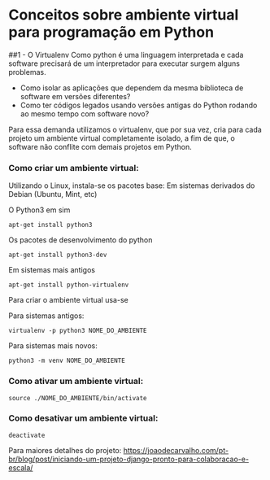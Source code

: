 # Conceitos sobre ambiente virtual para programação em Python

##1 - O Virtualenv
Como python é uma linguagem interpretada e cada software precisará de um interpretador
para executar surgem alguns problemas.

* Como isolar as aplicações que dependem da mesma biblioteca de software em versões diferentes?
* Como ter códigos legados usando versões antigas do Python rodando ao mesmo tempo com software novo?

Para essa demanda utilizamos o virtualenv, que por sua vez, cria para cada projeto um ambiente virtual 
completamente isolado, a fim de que, o software não conflite com demais projetos em Python.

### Como criar um ambiente virtual:

Utilizando o Linux, instala-se os pacotes base: Em sistemas derivados do Debian (Ubuntu, Mint, etc)

O Python3 em sim

``apt-get install python3``

Os pacotes de desenvolvimento do python

``apt-get install python3-dev``

Em sistemas mais antigos

``apt-get install python-virtualenv``

Para criar o ambiente virtual usa-se

Para sistemas antigos:

``virtualenv -p python3 NOME_DO_AMBIENTE``

Para sistemas mais novos:

``python3 -m venv NOME_DO_AMBIENTE``

### Como ativar um ambiente virtual:

``source ./NOME_DO_AMBIENTE/bin/activate``

### Como desativar um ambiente virtual:

``deactivate``

Para maiores detalhes do projeto:
https://joaodecarvalho.com/pt-br/blog/post/iniciando-um-projeto-django-pronto-para-colaboracao-e-escala/
